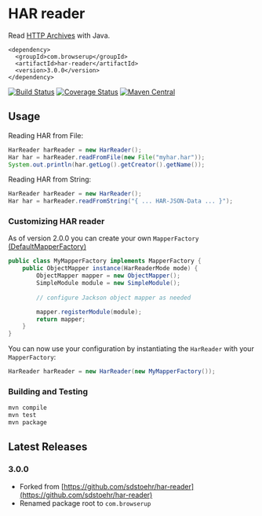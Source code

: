 HAR reader
==========

Read [HTTP Archives](http://www.softwareishard.com/blog/har-12-spec/) with Java.

```
<dependency>
  <groupId>com.browserup</groupId>
  <artifactId>har-reader</artifactId>
  <version>3.0.0</version>
</dependency>
```

[![Build Status](https://travis-ci.org/sdstoehr/har-reader.svg?branch=master)](https://travis-ci.org/sdstoehr/har-reader)
[![Coverage Status](https://coveralls.io/repos/github/sdstoehr/har-reader/badge.svg?branch=master)](https://coveralls.io/github/sdstoehr/har-reader?branch=master)
[![Maven Central](https://img.shields.io/maven-central/v/com.browserup/har-reader.svg)](http://mvnrepository.com/artifact/com.browserup/har-reader)

## Usage

Reading HAR from File:

```java
HarReader harReader = new HarReader();
Har har = harReader.readFromFile(new File("myhar.har"));
System.out.println(har.getLog().getCreator().getName());
```

Reading HAR from String:

```java
HarReader harReader = new HarReader();
Har har = harReader.readFromString("{ ... HAR-JSON-Data ... }");
```

### Customizing HAR reader

As of version 2.0.0 you can create your own `MapperFactory` [(DefaultMapperFactory)](src/main/java/com/browserup/harreader/jackson/DefaultMapperFactory.java)

 
```java
public class MyMapperFactory implements MapperFactory {
    public ObjectMapper instance(HarReaderMode mode) {
        ObjectMapper mapper = new ObjectMapper();
        SimpleModule module = new SimpleModule();
        
        // configure Jackson object mapper as needed

        mapper.registerModule(module);
        return mapper;
    }
}
```

You can now use your configuration by instantiating the `HarReader` with your `MapperFactory`:

```java
HarReader harReader = new HarReader(new MyMapperFactory());
```

### Building and Testing

```bash
mvn compile
mvn test
mvn package
```

## Latest Releases

### 3.0.0

* Forked from [https://github.com/sdstoehr/har-reader](https://github.com/sdstoehr/har-reader)
* Renamed package root to `com.browserup`
